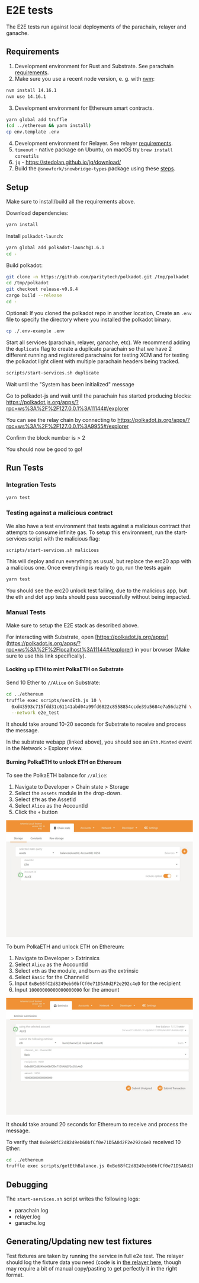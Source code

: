 # E2E tests

The E2E tests run against local deployments of the parachain, relayer and ganache.

## Requirements

1. Development environment for Rust and Substrate. See parachain [requirements](../parachain/README.md#requirements).
2. Make sure you use a recent node version, e. g. with [nvm](https://github.com/nvm-sh/nvm#installing-and-updating):

  ```bash
  nvm install 14.16.1
  nvm use 14.16.1
  ```

3. Development environment for Ethereum smart contracts.

  ```bash
  yarn global add truffle
  (cd ../ethereum && yarn install)
  cp env.template .env
  ```

4. Development environment for Relayer. See relayer [requirements](../relayer/README.md#development).
5. `timeout` - native package on Ubuntu, on macOS try ```brew install coreutils```
6. `jq` - https://stedolan.github.io/jq/download/
7. Build the `@snowfork/snowbridge-types` package using these [steps](../types/README.md#development).

## Setup

Make sure to install/build all the requirements above.

Download dependencies:

```bash
yarn install
```

Install `polkadot-launch`:

```bash
yarn global add polkadot-launch@1.6.1
cd -
```

Build polkadot:

```bash
git clone -n https://github.com/paritytech/polkadot.git /tmp/polkadot
cd /tmp/polkadot
git checkout release-v0.9.4
cargo build --release
cd -
```

Optional: If you cloned the polkadot repo in another location, Create an `.env` file to specify the directory where you installed the polkadot binary.

```bash
cp ./.env-example .env
```

Start all services (parachain, relayer, ganache, etc). We recommend adding the `duplicate` flag to create a duplicate parachain so that we have 2 different running and registered parachains for testing XCM and for testing the polkadot light client with multiple parachain headers being tracked.

```bash
scripts/start-services.sh duplicate
```

Wait until the "System has been initialized" message

Go to polkadot-js and wait until the parachain has started producing blocks:
https://polkadot.js.org/apps/?rpc=ws%3A%2F%2F127.0.0.1%3A11144#/explorer

You can see the relay chain by connecting to https://polkadot.js.org/apps/?rpc=ws%3A%2F%2F127.0.0.1%3A9955#/explorer

Confirm the block number is > 2

You should now be good to go!

## Run Tests

### Integration Tests

```bash
yarn test
```

### Testing against a malicious contract
We also have a test environment that tests against a malicious contract that attempts to consume infinite gas. To setup this environment, run the start-services script with the malicious flag:

```bash
scripts/start-services.sh malicious
```

This will deploy and run everything as usual, but replace the erc20 app with a malicious one. Once everything is ready to go, run the tests again

```bash
yarn test
```

You should see the erc20 unlock test failing, due to the malicious app, but the eth and dot app tests should pass successfully without being impacted.

### Manual Tests

Make sure to setup the E2E stack as described above.

For interacting with Substrate, open [https://polkadot.js.org/apps/](https://polkadot.js.org/apps/?rpc=ws%3A%2F%2Flocalhost%3A11144#/explorer) in your browser (Make sure to use this link specifically).

#### Locking up ETH to mint PolkaETH on Substrate

Send 10 Ether to `//Alice` on Substrate:

```bash
cd ../ethereum
truffle exec scripts/sendEth.js 10 \
  0xd43593c715fdd31c61141abd04a99fd6822c8558854ccde39a5684e7a56da27d \
  --network e2e_test
```

It should take around 10-20 seconds for Substrate to receive and process the message.

In the substrate webapp (linked above), you should see an `Eth.Minted` event in the Network > Explorer view.

#### Burning PolkaETH to unlock ETH on Ethereum

To see the PolkaETH balance for `//Alice`:

1. Navigate to Developer > Chain state > Storage
2. Select the `assets` module in the drop-down.
3. Select `ETH` as the AssetId
4. Select `Alice` as the AccountId
5. Click the `+` button

![Viewing the account balance for Alice](docs/query-balance.jpeg)

To burn PolkaETH and unlock ETH on Ethereum:

1. Navigate to Developer > Extrinsics
2. Select `Alice` as the AccountId
3. Select `eth` as the module, and `burn` as the extrinsic
4. Select `Basic` for the ChannelId
5. Input `0xBe68fC2d8249eb60bfCf0e71D5A0d2F2e292c4eD` for the recipient
6. Input `10000000000000000000` for the amount

![Viewing the account balance for Alice](docs/burn-polkaeth.jpeg)

It should take around 20 seconds for Ethereum to receive and process the message.

To verify that `0xBe68fC2d8249eb60bfCf0e71D5A0d2F2e292c4eD` received 10 Ether:

```bash
cd ../ethereum
truffle exec scripts/getEthBalance.js 0xBe68fC2d8249eb60bfCf0e71D5A0d2F2e292c4eD --network e2e_test
```

## Debugging

The `start-services.sh` script writes the following logs:

- parachain.log
- relayer.log
- ganache.log

## Generating/Updating new test fixtures
Test fixtures are taken by running the service in full e2e test. The relayer should log the fixture data you need (code is in [the relayer here](../relayer/workers/beefyrelayer/fixture-data-logger.go), though may require a bit of manual copy/pasting to get perfectly it in the right format.
